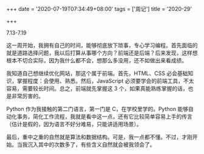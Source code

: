 +++
date = '2020-07-19T07:34:49+08:00'
tags = ['周记']
title = '2020-29'

+++

7.13-7.19

这一周开始，我拥有自己的时间，能够彻底放下琐事，专心学习编程。首先面临的就是道路选择问题，我以后打算从事哪个方向？前端还是后端？后来发现，这样想根本不切合实际，因为我什么都不会，想那么多没用，还不如做出来看成绩。

我知道自己想继续优化网站，那这个属于前端。首先，HTML、CSS 必会基础知识，掌握程度：会使用、熟悉。然后，JavaScript 必须要学会的前端工具，不太容易，需要较长时间。总之，前端就先掌握这 3 个，如果真能熟练掌握的话，也是非常厉害的。

Python 作为我接触的第二门语言，第一门是 C，在学校里学的。Python 能够自动化事务，简化工作流程，我就是看中这一点，还有它比较简单容易上手的传言（估计是假的，因为语言不好分难易，只能讲适用场景）。

最后，重中之重的自然就是算法和数据结构。可是，我一点都不懂。不过，才刚开始。当我沉入其中的次数多了，有些含义自然就会被我领会了。
